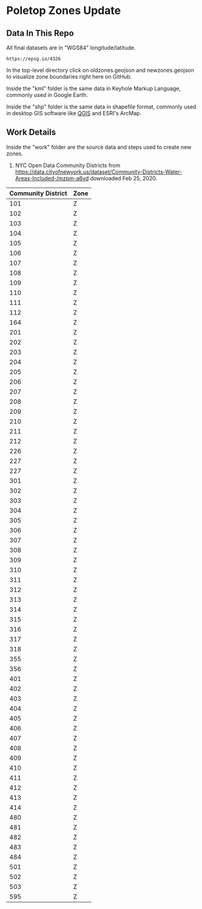 # Poletop Zones Update


## Data In This Repo

All final datasets are in "WGS84" longitude/latitude.  

    https://epsg.io/4326

In the top-level directory click on oldzones.geojson and newzones.geojson to 
visualize zone boundaries right here on GitHub.

Inside the "kml" folder is the same data in Keyhole Markup Language, commonly
used in Google Earth.

Inside the "shp" folder is the same data in shapefile format, commonly used in
desktop GIS software like [QGIS](https://www.qgis.org/en/site/) and ESRI's ArcMap.

## Work Details

Inside the "work" folder are the source data and steps used to create new zones.  

1. NYC Open Data Community Districts from https://data.cityofnewyork.us/dataset/Community-Districts-Water-Areas-Included-/mzpm-a6vd
downloaded Feb 25, 2020.

| Community District | Zone |
| ------------------ | ---- |
| 101                | Z    |
| 102                | Z    |
| 103                | Z    |
| 104                | Z    |
| 105                | Z    |
| 106                | Z    |
| 107                | Z    |
| 108                | Z    |
| 109                | Z    |
| 110                | Z    |
| 111                | Z    |
| 112                | Z    |
| 164                | Z    |
| 201                | Z    |
| 202                | Z    |
| 203                | Z    |
| 204                | Z    |
| 205                | Z    |
| 206                | Z    |
| 207                | Z    |
| 208                | Z    |
| 209                | Z    |
| 210                | Z    |
| 211                | Z    |
| 212                | Z    |
| 226                | Z    |
| 227                | Z    |
| 227                | Z    |
| 301                | Z    |
| 302                | Z    |
| 303                | Z    |
| 304                | Z    |
| 305                | Z    |
| 306                | Z    |
| 307                | Z    |
| 308                | Z    |
| 309                | Z    |
| 310                | Z    |
| 311                | Z    |
| 312                | Z    |
| 313                | Z    |
| 314                | Z    |
| 315                | Z    |
| 316                | Z    |
| 317                | Z    |
| 318                | Z    |
| 355                | Z    |
| 356                | Z    |
| 401                | Z    |
| 402                | Z    |
| 403                | Z    |
| 404                | Z    |
| 405                | Z    |
| 406                | Z    |
| 407                | Z    |
| 408                | Z    |
| 409                | Z    |
| 410                | Z    |
| 411                | Z    |
| 412                | Z    |
| 413                | Z    |
| 414                | Z    |
| 480                | Z    |
| 481                | Z    |
| 482                | Z    |
| 483                | Z    |
| 484                | Z    |
| 501                | Z    |
| 502                | Z    |
| 503                | Z    | 
| 595                | Z    | 









